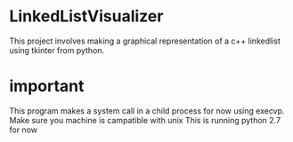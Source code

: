 # LinkedListVisualizer
This project involves making a graphical representation of a c++ linkedlist using tkinter from python.
# important
This program makes a system call in a child process for now using execvp. Make sure you machine is campatible with unix
This is running python 2.7 for now
